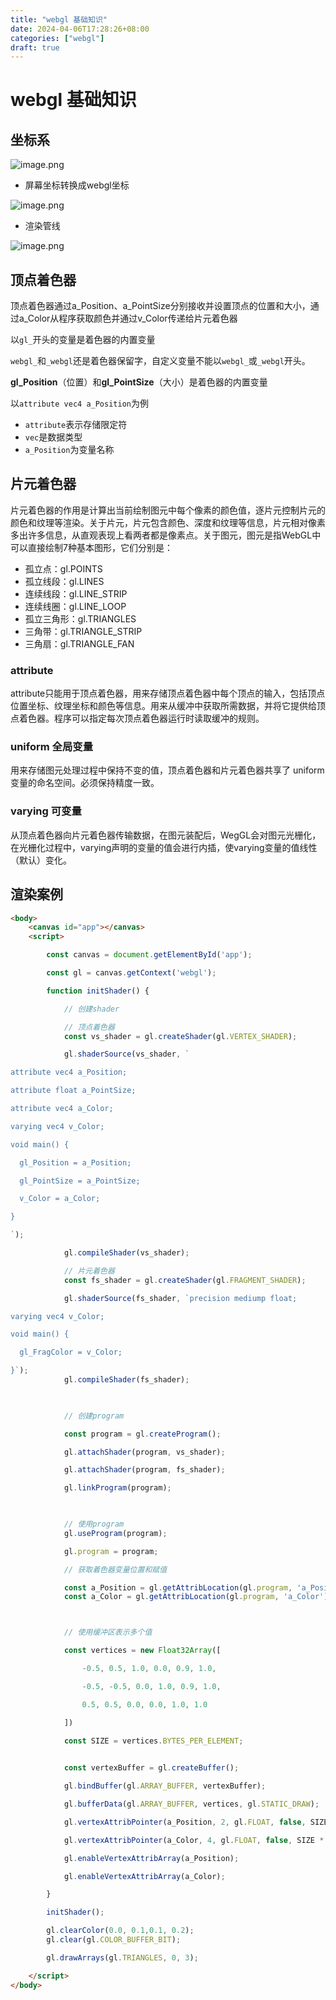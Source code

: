 ```yaml
---
title: "webgl 基础知识"
date: 2024-04-06T17:28:26+08:00
categories: ["webgl"]
draft: true
---
```




# webgl 基础知识






## 坐标系

![image.png](https://p6-juejin.byteimg.com/tos-cn-i-k3u1fbpfcp/144698bfc2e74c3ab38a7a53898fe0a6~tplv-k3u1fbpfcp-jj-mark:0:0:0:0:q75.image#?w=1442&h=648&s=714066&e=png&a=1&b=02060e)

- 屏幕坐标转换成webgl坐标

![image.png](https://p1-juejin.byteimg.com/tos-cn-i-k3u1fbpfcp/404110660d17427a9d25a80dde62b570~tplv-k3u1fbpfcp-jj-mark:0:0:0:0:q75.image#?w=1508&h=788&s=527738&e=png&a=1&b=01040b)


- 渲染管线

![image.png](https://p1-juejin.byteimg.com/tos-cn-i-k3u1fbpfcp/a991fd85147e4a47b5818335becee3c8~tplv-k3u1fbpfcp-jj-mark:0:0:0:0:q75.image#?w=1548&h=698&s=700293&e=png&a=1&b=fcfdeb)





## 顶点着色器

顶点着色器通过a_Position、a_PointSize分别接收并设置顶点的位置和大小，通过a_Color从程序获取颜色并通过v_Color传递给片元着色器



以`gl_`开头的变量是着色器的内置变量

`webgl_`和`_webgl`还是着色器保留字，自定义变量不能以`webgl_`或`_webgl`开头。





**gl_Position**（位置）和**gl_PointSize**（大小）是着色器的内置变量





以`attribute vec4 a_Position`为例

- `attribute`表示存储限定符
- `vec`是数据类型
- `a_Position`为变量名称



## 片元着色器

片元着色器的作用是计算出当前绘制图元中每个像素的颜色值，逐片元控制片元的颜色和纹理等渲染。关于片元，片元包含颜色、深度和纹理等信息，片元相对像素多出许多信息，从直观表现上看两者都是像素点。关于图元，图元是指WebGL中可以直接绘制7种基本图形，它们分别是：

- 孤立点：gl.POINTS
- 孤立线段：gl.LINES
- 连续线段：gl.LINE_STRIP
- 连续线圈：gl.LINE_LOOP
- 孤立三角形：gl.TRIANGLES
- 三角带：gl.TRIANGLE_STRIP
- 三角扇：gl.TRIANGLE_FAN





### attribute

​	attribute只能用于顶点着色器，用来存储顶点着色器中每个顶点的输入，包括顶点位置坐标、纹理坐标和颜色等信息。用来从缓冲中获取所需数据，并将它提供给顶点着色器。程序可以指定每次顶点着色器运行时读取缓冲的规则。



### uniform 全局变量

用来存储图元处理过程中保持不变的值，顶点着色器和片元着色器共享了 uniform 变量的命名空间。必须保持精度一致。



### varying 可变量



从顶点着色器向片元着色器传输数据，在图元装配后，WegGL会对图元光栅化，在光栅化过程中，varying声明的变量的值会进行内插，使varying变量的值线性（默认）变化。





## 渲染案例



```html
<body>
    <canvas id="app"></canvas>
    <script>

        const canvas = document.getElementById('app');

        const gl = canvas.getContext('webgl');

        function initShader() {

            // 创建shader

            // 顶点着色器
            const vs_shader = gl.createShader(gl.VERTEX_SHADER);

            gl.shaderSource(vs_shader, `

attribute vec4 a_Position;

attribute float a_PointSize;

attribute vec4 a_Color;

varying vec4 v_Color;

void main() {

  gl_Position = a_Position;

  gl_PointSize = a_PointSize;

  v_Color = a_Color;

}

`);

            gl.compileShader(vs_shader);

            // 片元着色器
            const fs_shader = gl.createShader(gl.FRAGMENT_SHADER);

            gl.shaderSource(fs_shader, `precision mediump float;

varying vec4 v_Color;

void main() {

  gl_FragColor = v_Color;

}`);
            gl.compileShader(fs_shader);

            

            // 创建program

            const program = gl.createProgram();

            gl.attachShader(program, vs_shader);

            gl.attachShader(program, fs_shader);

            gl.linkProgram(program);

            

            // 使用program
            gl.useProgram(program);

            gl.program = program;

            // 获取着色器变量位置和赋值

            const a_Position = gl.getAttribLocation(gl.program, 'a_Position');
            const a_Color = gl.getAttribLocation(gl.program, 'a_Color');



            // 使用缓冲区表示多个值

            const vertices = new Float32Array([

                -0.5, 0.5, 1.0, 0.0, 0.9, 1.0,

                -0.5, -0.5, 0.0, 1.0, 0.9, 1.0,

                0.5, 0.5, 0.0, 0.0, 1.0, 1.0

            ])

            const SIZE = vertices.BYTES_PER_ELEMENT;
            

            const vertexBuffer = gl.createBuffer();

            gl.bindBuffer(gl.ARRAY_BUFFER, vertexBuffer);

            gl.bufferData(gl.ARRAY_BUFFER, vertices, gl.STATIC_DRAW);

            gl.vertexAttribPointer(a_Position, 2, gl.FLOAT, false, SIZE * 6, 0);

            gl.vertexAttribPointer(a_Color, 4, gl.FLOAT, false, SIZE * 6, SIZE * 2);

            gl.enableVertexAttribArray(a_Position);

            gl.enableVertexAttribArray(a_Color);

        }

        initShader();

        gl.clearColor(0.0, 0.1,0.1, 0.2);
        gl.clear(gl.COLOR_BUFFER_BIT);

        gl.drawArrays(gl.TRIANGLES, 0, 3);

    </script>
</body>
```

